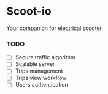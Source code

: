 # Scoot-io

Your companion for electrical scooter

### TODO

- [ ] Secure traffic algorithm
- [ ] Scalable server
- [ ] Trips management
- [ ] Trips view workflow
- [ ] Users authentication
